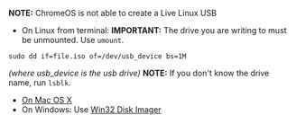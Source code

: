 **NOTE:** ChromeOS is not able to create a Live Linux USB

* On Linux from terminal:
**IMPORTANT:** The drive you are writing to must be unmounted. Use `umount`.

`sudo dd if=file.iso of=/dev/usb_device bs=1M`

  *(where usb_device is the usb drive)*
  **NOTE:** If you don't know the drive name, run `lsblk`.
* [On Mac OS X](https://wiki.archlinux.org/index.php/USB_flash_installation_media#In_Mac_OS_X)
* On Windows: Use [Win32 Disk Imager](http://sourceforge.net/projects/win32diskimager/)
